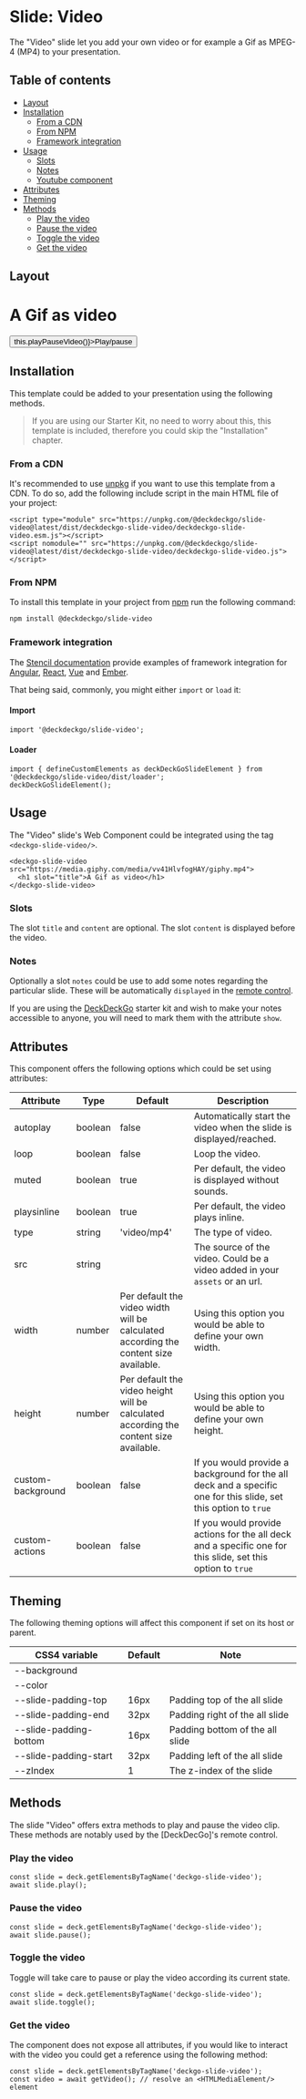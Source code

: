 # Slide: Video

The "Video" slide let you add your own video or for example a Gif as MPEG-4 (MP4) to your presentation.

## Table of contents

- [Layout](#app-slide-video-layout)
- [Installation](#app-slide-video-installation)
  - [From a CDN](#app-slide-video-from-a-cdn)
  - [From NPM](#app-slide-video-from-npm)
  - [Framework integration](#app-slide-video-framework-integration)
- [Usage](#app-slide-video-usage)
  - [Slots](#app-slide-video-slots)
  - [Notes](#app-slide-video-notes)
  - [Youtube component](#app-slide-video-youtube-component)
- [Attributes](#app-slide-video-attributes)
- [Theming](#app-slide-video-theming)
- [Methods](#app-slide-video-methods)
  - [Play the video](#app-slide-video-play-the-video)
  - [Pause the video](#app-slide-video-pause-the-video)
  - [Toggle the video](#app-slide-video-toggle-the-video)
  - [Get the video](#app-slide-video-get-the-video)

## Layout

<div class="container ion-margin">
  <deckgo-deck embedded={true}>
    <deckgo-slide-video src="https://media.giphy.com/media/vv41HlvfogHAY/giphy.mp4">
      <h1 slot="title">A Gif as video</h1>
      <button slot="actions" onClick={() => this.playPauseVideo()}>Play/pause</button>
    </deckgo-slide-video>
  </deckgo-deck>
</div>

## Installation

This template could be added to your presentation using the following methods.

> If you are using our Starter Kit, no need to worry about this, this template is included, therefore you could skip the "Installation" chapter.

### From a CDN

It's recommended to use [unpkg](https://unpkg.com/) if you want to use this template from a CDN. To do so, add the following include script in the main HTML file of your project:

```
<script type="module" src="https://unpkg.com/@deckdeckgo/slide-video@latest/dist/deckdeckgo-slide-video/deckdeckgo-slide-video.esm.js"></script>
<script nomodule="" src="https://unpkg.com/@deckdeckgo/slide-video@latest/dist/deckdeckgo-slide-video/deckdeckgo-slide-video.js"></script>
```

### From NPM

To install this template in your project from [npm](https://www.npmjs.com/package/@deckdeckgo/slide-video) run the following command:

```bash
npm install @deckdeckgo/slide-video
```

### Framework integration

The [Stencil documentation](https://stenciljs.com/docs/overview) provide examples of framework integration for [Angular](https://stenciljs.com/docs/angular), [React](https://stenciljs.com/docs/react), [Vue](https://stenciljs.com/docs/vue) and [Ember](https://stenciljs.com/docs/ember).

That being said, commonly, you might either `import` or `load` it:

#### Import

```
import '@deckdeckgo/slide-video';
```

#### Loader

```
import { defineCustomElements as deckDeckGoSlideElement } from '@deckdeckgo/slide-video/dist/loader';
deckDeckGoSlideElement();
```

## Usage

The "Video" slide's Web Component could be integrated using the tag `<deckgo-slide-video/>`.

```
<deckgo-slide-video src="https://media.giphy.com/media/vv41HlvfogHAY/giphy.mp4">
  <h1 slot="title">A Gif as video</h1>
</deckgo-slide-video>
```

### Slots

The slot `title` and `content` are optional. The slot `content` is displayed before the video.

### Notes

Optionally a slot `notes` could be use to add some notes regarding the particular slide. These will be automatically `displayed` in the [remote control](https://deckdeckgo.app).

If you are using the [DeckDeckGo] starter kit and wish to make your notes accessible to anyone, you will need to mark them with the attribute `show`.

## Attributes

This component offers the following options which could be set using attributes:

| Attribute         | Type    | Default                                                                               | Description                                                                                                     |
| ----------------- | ------- | ------------------------------------------------------------------------------------- | --------------------------------------------------------------------------------------------------------------- |
| autoplay          | boolean | false                                                                                 | Automatically start the video when the slide is displayed/reached.                                              |
| loop              | boolean | false                                                                                 | Loop the video.                                                                                                 |
| muted             | boolean | true                                                                                  | Per default, the video is displayed without sounds.                                                             |
| playsinline       | boolean | true                                                                                  | Per default, the video plays inline.                                                                            |
| type              | string  | 'video/mp4'                                                                           | The type of video.                                                                                              |
| src               | string  |                                                                                       | The source of the video. Could be a video added in your `assets` or an url.                                     |
| width             | number  | Per default the video width will be calculated according the content size available.  | Using this option you would be able to define your own width.                                                   |
| height            | number  | Per default the video height will be calculated according the content size available. | Using this option you would be able to define your own height.                                                  |
| custom-background | boolean | false                                                                                 | If you would provide a background for the all deck and a specific one for this slide, set this option to `true` |
| custom-actions    | boolean | false                                                                                 | If you would provide actions for the all deck and a specific one for this slide, set this option to `true`      |

## Theming

The following theming options will affect this component if set on its host or parent.

| CSS4 variable          | Default | Note                            |
| ---------------------- | ------- | ------------------------------- |
| --background           |         |                                 |
| --color                |         |                                 |
| --slide-padding-top    | 16px    | Padding top of the all slide    |
| --slide-padding-end    | 32px    | Padding right of the all slide  |
| --slide-padding-bottom | 16px    | Padding bottom of the all slide |
| --slide-padding-start  | 32px    | Padding left of the all slide   |
| --zIndex               | 1       | The z-index of the slide        |

## Methods

The slide "Video" offers extra methods to play and pause the video clip. These methods are notably used by the [DeckDecGo]'s remote control.

### Play the video

```
const slide = deck.getElementsByTagName('deckgo-slide-video');
await slide.play();
```

### Pause the video

```
const slide = deck.getElementsByTagName('deckgo-slide-video');
await slide.pause();
```

### Toggle the video

Toggle will take care to pause or play the video according its current state.

```
const slide = deck.getElementsByTagName('deckgo-slide-video');
await slide.toggle();
```

### Get the video

The component does not expose all attributes, if you would like to interact with the video you could get a reference using the following method:

```
const slide = deck.getElementsByTagName('deckgo-slide-video');
const video = await getVideo(); // resolve an <HTMLMediaElement/> element
```

[deckdeckgo]: https://deckdeckgo.com
